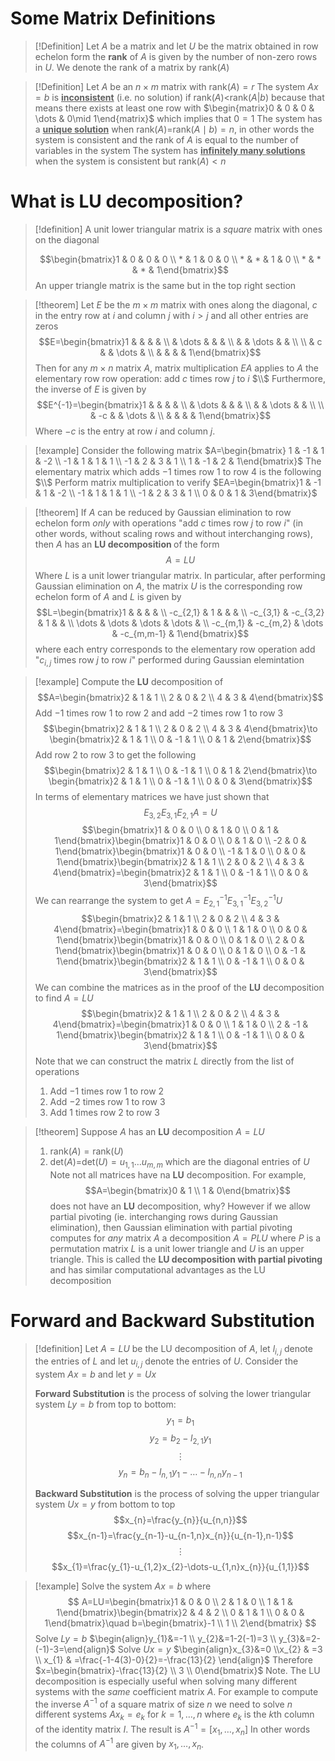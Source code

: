 # Some Matrix Definitions

>[!Definition]
>Let $A$ be a matrix and let $U$ be the matrix obtained in row echelon form
>the **rank** of $A$ is given by the number of non-zero rows in $U$. We denote the 
>rank of a matrix by rank($A$)

>[!Definition]
>Let $A$ be an $n\times m$ matrix with rank($A$)$=r$
>The system $Ax=b$ is **<u>inconsistent</u>** (i.e. no solution) if rank($A$)$<$rank$(A|b)$
>because that means there exists at least one row with $\begin{matrix}0 & 0 & 0 & \dots & 0\mid 1\end{matrix}$
>which implies that $0=1$
>The system has a **<u>unique solution</u>** when rank$(A)=$rank$(A\mid b)=n$, in other words the system is consistent and the rank of $A$ is equal to the number of variables in the system
>The system has <u>**infinitely many solutions**</u> when the system is consistent but
>rank$(A)<n$

# What is LU decomposition?

>[!definition]
>A unit lower triangular matrix is a *square* matrix with ones on the diagonal
>
> $$\begin{bmatrix}1 & 0 & 0 & 0 \\ * & 1 & 0 & 0 \\ * & * & 1 & 0 \\ * & * & * & 1\end{bmatrix}$$
> An upper triangle matrix is the same but in the top right section

>[!theorem]
>Let $E$ be the $m\times m$ matrix with ones along the diagonal, $c$ in the entry row at $i$ and column $j$ with $i>j$ and all other entries are zeros
>$$E=\begin{bmatrix}1 &  &  &  &  \\  & \dots &  &  &  \\
 &  & \dots &  &  \\
  \\  & c & & \dots  &  \\  &  &  &  & 1\end{bmatrix}$$
  >Then for any $m\times n$ matrix $A$, matrix multiplication $EA$ applies to $A$ the elementary row row operation: add $c$ times row $j$ to $i$
  >$\\$
  >Furthermore, the inverse of $E$ is given by
>$$E^{-1}=\begin{bmatrix}1 &  &  &  &  \\  & \dots &  &  &  \\
 &  & \dots &  &  \\
  \\  & -c & & \dots  &  \\  &  &  &  & 1\end{bmatrix}$$
>Where $-c$ is the entry at row $i$ and column $j$.

>[!example]
>Consider the following matrix
>$A=\begin{bmatrix} 1 & -1 & 1 & -2  \\ -1 & 1 & 1 & 1 \\ -1 & 2 & 3 & 1 \\ 1 & -1 & 2 & 1\end{bmatrix}$
>The elementary matrix which adds $-1$ times row $1$ to row $4$ is the following
>$\\$
>Perform matrix multiplication to verify
>$EA=\begin{bmatrix}1 & -1 & 1 & -2 \\ -1 & 1 & 1 & 1 \\ -1 & 2 & 3 & 1 \\ 0 & 0 & 1 & 3\end{bmatrix}$

>[!theorem]
>If $A$ can be reduced by Gaussian elimination to row echelon form _only_ with operations "add $c$ times row $j$ to row $i$" (in other words, without scaling rows and without interchanging rows), then $A$ has an <b> LU decomposition </b> of the form
>$$A=LU$$
>Where $L$ is a unit lower triangular matrix. In particular, after performing Gaussian elimination on $A$, the matrix $U$ is the corresponding row echelon form of $A$ and $L$ is given by
>$$L=\begin{bmatrix}1 &  &  &  &  \\ -c_{2,1} & 1 &  &  &  \\ -c_{3,1} & -c_{3,2} & 1 &  &  \\ \dots & \dots & \dots & \dots &  \\ -c_{m,1} & -c_{m,2} & \dots & -c_{m,m-1} & 1\end{bmatrix}$$
>where each entry corresponds to the elementary row operation add "$c_{i,j}$ times row $j$ to row $i$" performed during Gaussian elemintation

>[!example]
>Compute the **LU** decomposition of 
>$$A=\begin{bmatrix}2 & 1 & 1 \\ 2 & 0 & 2 \\ 4 & 3 & 4\end{bmatrix}$$
>Add $-1$ times row $1$ to row $2$ and add $-2$ times row $1$ to row $3$
>$$\begin{bmatrix}2 & 1 & 1 \\ 2 & 0 & 2 \\ 4 & 3 & 4\end{bmatrix}\to \begin{bmatrix}2 & 1 & 1 \\ 0 & -1 & 1 \\ 0 & 1 & 2\end{bmatrix}$$
>Add row $2$ to row $3$ to get the following
>$$\begin{bmatrix}2 & 1 & 1 \\ 0 & -1 & 1 \\ 0 & 1 & 2\end{bmatrix}\to \begin{bmatrix}2 & 1 & 1 \\ 0 & -1 & 1 \\ 0 & 0 & 3\end{bmatrix}$$
>In terms of elementary matrices we have just shown that 
>$$E_{3,2}E_{3,1}E_{2,1}A=U$$
>$$\begin{bmatrix}1 & 0 & 0 \\ 0 & 1 & 0 \\ 0 & 1 & 1\end{bmatrix}\begin{bmatrix}1 & 0 & 0 \\ 0 & 1 & 0 \\ -2 & 0 & 1\end{bmatrix}\begin{bmatrix}1 & 0 & 0 \\ -1 & 1 & 0 \\ 0 & 0 & 1\end{bmatrix}\begin{bmatrix}2 & 1 & 1 \\ 2 & 0 & 2 \\ 4 & 3 & 4\end{bmatrix}=\begin{bmatrix}2 & 1 & 1 \\ 0 & -1 & 1 \\ 0 & 0 & 3\end{bmatrix}$$
>We can rearrange the system to get $A=E^{-1}_{2,1}E_{3,1}^{-1}E^{-1}_{3,2}U$
>$$\begin{bmatrix}2 & 1 & 1 \\ 2 & 0 & 2 \\ 4 & 3 & 4\end{bmatrix}=\begin{bmatrix}1 & 0 & 0 \\ 1 & 1 & 0 \\ 0 & 0 & 1\end{bmatrix}\begin{bmatrix}1 & 0 & 0 \\ 0 & 1 & 0 \\ 2 & 0 & 1\end{bmatrix}\begin{bmatrix}1 & 0 & 0 \\ 0 & 1 & 0 \\ 0 & -1 & 1\end{bmatrix}\begin{bmatrix}2 & 1 & 1 \\ 0 & -1 & 1 \\ 0 & 0 & 3\end{bmatrix}$$
>We can combine the matrices as in the proof of the **LU** decomposition to find $A=LU$
>$$\begin{bmatrix}2 & 1 & 1 \\ 2 & 0 & 2 \\ 4 & 3 & 4\end{bmatrix}=\begin{bmatrix}1 & 0 & 0 \\ 1 & 1 & 0 \\ 2 & -1 & 1\end{bmatrix}\begin{bmatrix}2 & 1 & 1 \\ 0 & -1 & 1 \\ 0 & 0 & 3\end{bmatrix}$$
>Note that we can construct the matrix $L$ directly from the list of operations
>1. Add $-1$ times row $1$ to row $2$
>2. Add $-2$ times row $1$ to row $3$
>3. Add $1$ times row $2$ to row $3$


>[!theorem]
>Suppose $A$ has an **LU** decomposition $A=LU$
>1. $\text{rank}(A)=\text{rank}(U)$
>2. det$(A)=$det$(U)=u_{1,1}\dots u_{m,m}$ which are the diagonal entries of $U$
>Note not all matrices have na **LU** decomposition. For example,
>$$A=\begin{bmatrix}0 & 1  \\ 1 & 0\end{bmatrix}$$
>does not  have an **LU** decomposition, why? However if we allow partial pivoting (ie. interchanging rows during Gaussian elimination), then Gaussian elimination with partial pivoting computes for *any* matrix $A$ a decomposition $A=PLU$ where $P$ is a permutation matrix $L$ is a unit lower triangle and $U$ is an upper triangle.
>This is called the <b>LU decomposition with partial pivoting</b> and has similar computational advantages as the LU decomposition


# Forward and Backward Substitution

>[!definition]
>Let $A=LU$ be the LU decomposition of $A$, let $l_{i,j}$ denote the entries of $L$ and let $u_{i,j}$ denote the entries of $U$.
>Consider the system $Ax=b$ and let $y=Ux$
>
>**Forward Substitution** is the process of solving the lower triangular system $Ly=b$ from top to bottom:
>$$y_{1}=b_{1}$$
>$$y_{2}=b_{2}-l_{2,1}y_{1}$$
>$$\vdots$$
>$$y_{n}=b_{n}-l_{n,1}y_{1}-\dots -l_{n,n}y_{n-1}$$
>
>**Backward Substitution** is the process of solving the upper triangular system $Ux=y$ from bottom to top
>$$x_{n}=\frac{y_{n}}{u_{n,n}}$$
>$$x_{n-1}=\frac{y_{n-1}-u_{n-1,n}x_{n}}{u_{n-1},n-1}$$	
>$$\vdots$$
>$$x_{1}=\frac{y_{1}-u_{1,2}x_{2}-\dots-u_{1,n}x_{n}}{u_{1,1}}$$

>[!example]
>Solve the system $Ax=b$ where 
>$$
>A=LU=\begin{bmatrix}1 & 0 & 0 \\
2 & 1 & 0 \\
1 & 1 & 1\end{bmatrix}\begin{bmatrix}2 & 4 & 2 \\
0 & 1 & 1 \\
0 & 0 & 1\end{bmatrix}\quad b=\begin{bmatrix}-1 \\
1 \\
2\end{bmatrix}
>$$
>Solve $Ly=b$
>$\begin{align}y_{1}&=-1 \\ y_{2}&=1-2(-1)=3 \\ y_{3}&=2-(-1)-3=\end{align}$
>Solve $Ux=y$
>$\begin{align}x_{3}&=0 \\x_{2} & =3 \\ x_{1} & =\frac{-1-4(3)-0}{2}=-\frac{13}{2} \end{align}$
>Therefore $x=\begin{bmatrix}-\frac{13}{2} \\ 3 \\ 0\end{bmatrix}$
>Note. The LU decomposition is especially useful when solving many different systems with the _same_ coefficient matrix $A$. For example to compute the inverse $A^{-1}$ of a square matrix of size $n$ we need to solve $n$ different systems $Ax_{k}=e_{k}$ for $k=1,\dots,n$ where $e_{k}$ is the $k$th column of the identity matrix $I$.  The result is $A^{-1}=[x_{1},\dots,x_{n}]$ In other words the columns of $A^{-1}$ are given by $x_{1},\dots,x_{n}$.




